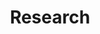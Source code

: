 ---
layout: research
title: Research
category: research
header: Research 
permalink: /Research
taglist: [UAV,MISSILE,AI]
---